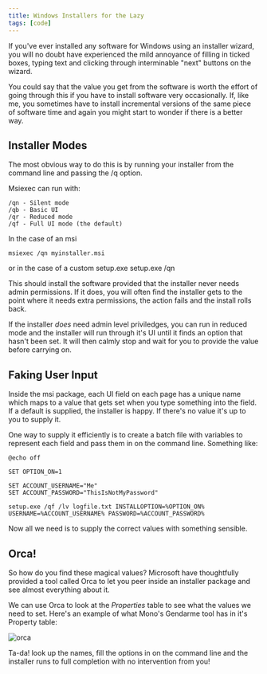 ```yaml
---
title: Windows Installers for the Lazy
tags: [code]
---
```


If you've ever installed any software for Windows using an installer wizard,
you will no doubt have experienced the mild annoyance of filling in ticked boxes,
typing text and clicking through interminable "next" buttons on the wizard.

You could say that the value you get from the software is worth the effort of
going through this if you have to install software very occasionally. If, like me,
you sometimes have to install incremental versions of the same piece of software time
and again you might start to wonder if there is a better way.

## Installer Modes

The most obvious way to do this is by running your installer from the command line and
passing the /q option.

Msiexec can run with:

    /qn - Silent mode
    /qb - Basic UI
    /qr - Reduced mode
    /qf - Full UI mode (the default)

In the case of an msi

    msiexec /qn myinstaller.msi

or in the case of a custom setup.exe
setup.exe /qn

This should install the software provided that the installer never needs admin
permissions. If it does, you will often find the installer gets to the point
where it needs extra permissions, the action fails and the install rolls back.

If the installer _does_ need admin level priviledges, you can run in reduced mode
and the installer will run through it's UI until it finds an option that hasn't
been set. It will then calmly stop and wait for you to provide the value before
carrying on.

## Faking User Input

Inside the msi package, each UI field on each page has a unique name which
maps to a value that gets set when you type something into the field. If a default
is supplied, the installer is happy. If there's no value it's up to you to supply it.

One way to supply it efficiently is to create a batch file with variables to
represent each field and pass them in on the command line. Something like:

    @echo off

    SET OPTION_ON=1

    SET ACCOUNT_USERNAME="Me"
    SET ACCOUNT_PASSWORD="ThisIsNotMyPassword"

    setup.exe /qf /lv logfile.txt INSTALLOPTION=%OPTION_ON% USERNAME=%ACCOUNT_USERNAME% PASSWORD=%ACCOUNT_PASSWORD%

Now all we need is to supply the correct values with something sensible.

## Orca!

So how do you find these magical values? Microsoft have thoughtfully provided a tool
called Orca to let you peer inside an installer package and see almost everything about it.

We can use Orca to look at the _Properties_ table to see what the values we need to set.
Here's an example of what Mono's Gendarme tool has in it's Property table:

<img src="/assets/img/posts/windows-installers-for-the-lazy/orca.png" class="u-max-full-width" alt="orca" />

Ta-da! look up the names, fill the options in on the command line and the installer
runs to full completion with no intervention from you!
